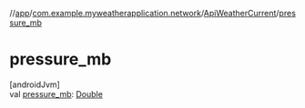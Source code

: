 //[app](../../../index.md)/[com.example.myweatherapplication.network](../index.md)/[ApiWeatherCurrent](index.md)/[pressure_mb](pressure_mb.md)

# pressure_mb

[androidJvm]\
val [pressure_mb](pressure_mb.md): [Double](https://kotlinlang.org/api/latest/jvm/stdlib/kotlin/-double/index.html)
